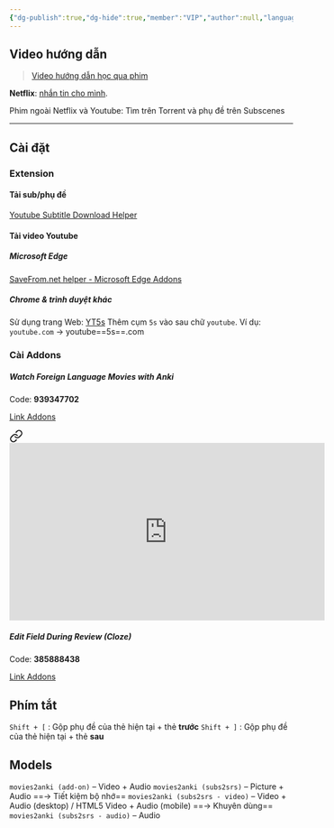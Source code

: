 ```yaml
---
{"dg-publish":true,"dg-hide":true,"member":"VIP","author":null,"language":null,"tags":["add-ons"],"title":"Watch Foreign Language Movies with Anki","permalink":"/iii-anki-nang-cao/hoc-qua-phim-youtube-net-flix-watch-foreign-language-movies-with-anki/","hide":true,"dgPassFrontmatter":true}
---
```



## Video hướng dẫn

> [Video hướng dẫn học qua phim](https://www.facebook.com/groups/ankikhoa2/posts/691552463027056/)

**Netflix**: [nhắn tin cho mình](https://fb.com/tuilaphuc747).

Phim ngoài Netflix và Youtube: Tìm trên Torrent và phụ đề trên Subscenes

---
## Cài đặt

### Extension

#### Tải sub/phụ đề

[Youtube Subtitle Download Helper](https://chrome.google.com/webstore/detail/youtube-subtitle-download/dpmmcccjdcgdjnlnicicdbnlmohhpagf)

#### Tải video Youtube
##### Microsoft Edge

[SaveFrom.net helper - Microsoft Edge Addons](https://microsoftedge.microsoft.com/addons/detail/savefromnet-helper/hndfjogdceachkbgioglehonpejcdhem)

##### Chrome & trình duyệt khác

Sử dụng trang Web: [YT5s](https://yt5s.com/)
Thêm cụm `5s` vào sau chữ `youtube`.
Ví dụ: `youtube.com` → youtube==5s==.com

### Cài Addons

##### Watch Foreign Language Movies with Anki

Code: **939347702**

[Link Addons](https://ankiweb.net/shared/info/939347702)


<div class="transclusion internal-embed is-loaded"><a class="markdown-embed-link" href="/vi-top-addons/cach-cai-addons-tren-hocanki-mau/" aria-label="Open link"><svg xmlns="http://www.w3.org/2000/svg" width="24" height="24" viewBox="0 0 24 24" fill="none" stroke="currentColor" stroke-width="2" stroke-linecap="round" stroke-linejoin="round" class="svg-icon lucide-link"><path d="M10 13a5 5 0 0 0 7.54.54l3-3a5 5 0 0 0-7.07-7.07l-1.72 1.71"></path><path d="M14 11a5 5 0 0 0-7.54-.54l-3 3a5 5 0 0 0 7.07 7.07l1.71-1.71"></path></svg></a><div class="markdown-embed">





<iframe width="560" height="315" src="https://www.youtube.com/embed/NUtMVm-eCX8?si=NqvKbLCxmM1eFN_o" title="YouTube video player" frameborder="0" allow="accelerometer; autoplay; clipboard-write; encrypted-media; gyroscope; picture-in-picture; web-share" allowfullscreen></iframe>

</div></div>


##### Edit Field During Review (Cloze)

Code: **385888438**

[Link Addons](https://ankiweb.net/shared/info/385888438)

## Phím tắt

`Shift + [` : Gộp phụ đề của thẻ hiện tại + thẻ **trước**
`Shift + ]` : Gộp phụ đề của thẻ hiện tại + thẻ **sau**

## Models

`movies2anki (add-on)` – Video + Audio 
`movies2anki (subs2srs)` – Picture + Audio ==→ Tiết kiệm bộ nhớ==
`movies2anki (subs2srs - video)` – Video + Audio (desktop) / HTML5 Video + Audio (mobile) ==→ Khuyên dùng==
`movies2anki (subs2srs - audio)` – Audio

